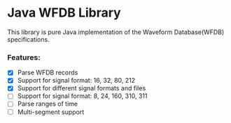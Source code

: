 # Java WFDB Library
This library is pure Java implementation of the Waveform Database(WFDB) specifications.

### Features:
- [x] Parse WFDB records
- [x] Support for signal format: 16, 32, 80, 212
- [x] Support for different signal formats and files
- [ ] Support for signal format: 8, 24, 160, 310, 311
- [ ] Parse ranges of time
- [ ] Multi-segment support
